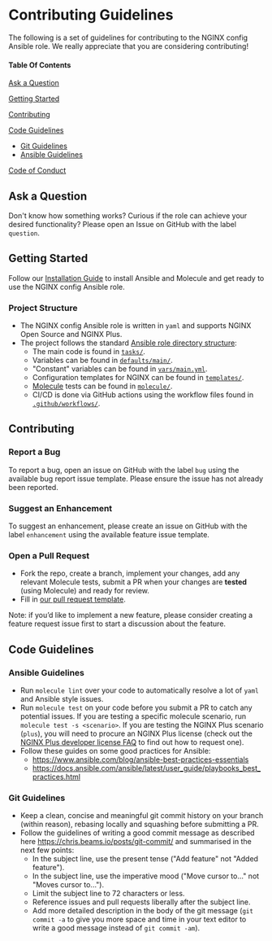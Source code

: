 # Contributing Guidelines

The following is a set of guidelines for contributing to the NGINX config Ansible role. We really appreciate that you are considering contributing!

#### Table Of Contents

[Ask a Question](#ask-a-question)

[Getting Started](#getting-started)

[Contributing](#contributing)

[Code Guidelines](#code-guidelines)

* [Git Guidelines](#git-guidelines)
* [Ansible Guidelines](#ansible-guidelines)

[Code of Conduct](https://github.com/nginxinc/ansible-role-nginx-config/blob/main/CODE_OF_CONDUCT.md)

## Ask a Question

Don't know how something works? Curious if the role can achieve your desired functionality? Please open an Issue on GitHub with the label `question`.

## Getting Started

Follow our [Installation Guide](https://github.com/nginxinc/ansible-role-nginx-config/blob/main/README.md#Installation) to install Ansible and Molecule and get ready to use the NGINX config Ansible role.

### Project Structure

* The NGINX config Ansible role is written in `yaml` and supports NGINX Open Source and NGINX Plus.
* The project follows the standard [Ansible role directory structure](https://docs.ansible.com/ansible/latest/user_guide/playbooks_reuse_roles.html):
  * The main code is found in [`tasks/`](https://github.com/nginxinc/ansible-role-nginx-config/blob/main/tasks/).
  * Variables can be found in [`defaults/main/`](https://github.com/nginxinc/ansible-role-nginx-config/blob/main/defaults/main/).
  * "Constant" variables can be found in [`vars/main.yml`](https://github.com/nginxinc/ansible-role-nginx-config/blob/main/vars/main.yml).
  * Configuration templates for NGINX can be found in [`templates/`](https://github.com/nginxinc/ansible-role-nginx-config/blob/main/templates/).
  * [Molecule](https://molecule.readthedocs.io/) tests can be found in [`molecule/`](https://github.com/nginxinc/ansible-role-nginx-config/blob/main/molecule/).
  * CI/CD is done via GitHub actions using the workflow files found in [`.github/workflows/`](https://github.com/nginxinc/ansible-role-nginx-config/blob/main/.github/workflows/).

## Contributing

### Report a Bug

To report a bug, open an issue on GitHub with the label `bug` using the available bug report issue template. Please ensure the issue has not already been reported.

### Suggest an Enhancement

To suggest an enhancement, please create an issue on GitHub with the label `enhancement` using the available feature issue template.

### Open a Pull Request

* Fork the repo, create a branch, implement your changes, add any relevant Molecule tests, submit a PR when your changes are **tested** (using Molecule) and ready for review.
* Fill in [our pull request template](https://github.com/nginxinc/ansible-role-nginx-config/blob/main/.github/pull_request_template.md).

Note: if you’d like to implement a new feature, please consider creating a feature request issue first to start a discussion about the feature.

## Code Guidelines

### Ansible Guidelines

* Run `molecule lint` over your code to automatically resolve a lot of `yaml` and Ansible style issues.
* Run `molecule test` on your code before you submit a PR to catch any potential issues. If you are testing a specific molecule scenario, run `molecule test -s <scenario>`. If you are testing the NGINX Plus scenario (`plus`), you will need to procure an NGINX Plus license (check out the [NGINX Plus developer license FAQ](https://www.nginx.com/developer-license-faqs/) to find out how to request one).
* Follow these guides on some good practices for Ansible:
  * <https://www.ansible.com/blog/ansible-best-practices-essentials>
  * <https://docs.ansible.com/ansible/latest/user_guide/playbooks_best_practices.html>

### Git Guidelines

* Keep a clean, concise and meaningful git commit history on your branch (within reason), rebasing locally and squashing before submitting a PR.
* Follow the guidelines of writing a good commit message as described here <https://chris.beams.io/posts/git-commit/> and summarised in the next few points:
  * In the subject line, use the present tense ("Add feature" not "Added feature").
  * In the subject line, use the imperative mood ("Move cursor to..." not "Moves cursor to...").
  * Limit the subject line to 72 characters or less.
  * Reference issues and pull requests liberally after the subject line.
  * Add more detailed description in the body of the git message (`git commit -a` to give you more space and time in your text editor to write a good message instead of `git commit -am`).
